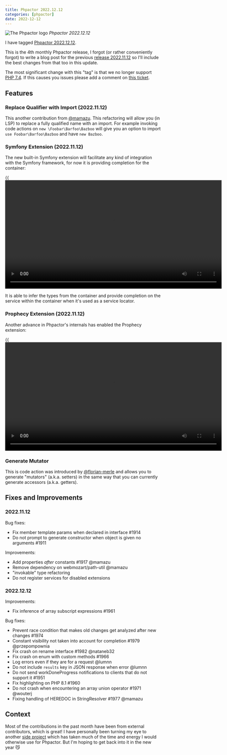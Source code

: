 ```yaml
--- 
title: Phpactor 2022.12.12
categories: [phpactor]
date: 2022-12-12
---
```


![The Phpactor logo](/images/2022-12-12/phpactor.png)
*Phpactor 2022.12.12*

I have tagged [Phpactor 2022.12.12](https://github.com/phpactor/phpactor/releases/tag/2022.12.12).

This is the 4th monthly Phpactor release, I forgot (or rather conveniently
forgot) to write a blog post for the previous [release
2022.11.12](https://github.com/phpactor/phpactor/releases/tag/2022.11.12) so
I'll include the best changes from that too in this update.

The most significant change with this "tag" is that we no longer support [PHP
7.4](https://github.com/phpactor/phpactor/issues/1956). If this causes you
issues please add a comment on [this ticket](https://github.com/phpactor/phpactor/issues/1956).

Features
--------

### Replace Qualifier with Import (2022.11.12)

This another contribution from [@mamazu](https://github.com/mamazu). This
refactoring will allow you (in LSP) to replace a fully qualified name with an
import. For example invoking code actions on `new \Foobar\Barfoo\Bazboo` will
give you an option to import `use Foobar\Barfoo\Bazboo` and have `new Bazboo`.

### Symfony Extension (2022.11.12)

The new built-in Symfony extension will facilitate any kind of integration
with the Symfony framework, for now it is providing completion for the
container:

{{<video src="https://video.twimg.com/tweet_video/FfNMgKjXoAEqiLO.mp4"
caption="Symfony Extension" width="700">}}

It is able to infer the types from the container and provide completion on the
service within the container when it's used as a service locator.

### Prophecy Extension (2022.11.12)

Another advance in Phpactor's internals has enabled the Prophecy extension:

{{<video src="https://video.twimg.com/tweet_video/FftAaM5WIAI1jUu.mp4"
caption="Prophecy Extension" width="700">}}

### Generate Mutator

This is code action was introduced by
[@florian-merle](https://github.com/florian-merle) and allows you to generate
"mutators" (a.k.a. setters) in the same way that you can currently generate
accessors (a.k.a. getters).

Fixes and Improvements
----------------------

### 2022.11.12

Bug fixes:

  - Fix member template params when declared in interface #1914
  - Do not prompt to generate constructor when object is given no arguments #1911

Improvements:

  - Add properties _after_ constants #1917 @mamazu
  - Remove dependency on webmozart/path-util @mamazu
  - "invokable" type refactoring
  - Do not register services for disabled extensions

### 2022.12.12

Improvements:

  - Fix inference of array subscript expressions #1961

Bug fixes:

  - Prevent race condition that makes old changes get analyzed after new changes #1974
  - Constant visibility not taken into account for completion #1979 @przepompownia
  - Fix crash on rename interface #1982 @nataneb32
  - Fix crash on enum with custom methods #1966
  - Log errors even if they are for a request @lumnn
  - Do not include `results` key in JSON response when error @lumnn
  - Do not send workDoneProgress notifications to clients that do not
    support it #1951
  - Fix highlighting on PHP 8.1 #1960
  - Do not crash when encountering an array union operator #1971 @wouterj
  - Fixing handling of HEREDOC in StringResolver #1977 @mamazu

Context
-------

Most of the contributions in the past month have been from external
contributors, which is great! I have personally been turning my eye to another
[side project](https://github.com/dantleech/pttlog) which has taken much of
the time and energy I would otherwise use for Phpactor. But I'm hoping to get
back into it in the new year 😼
